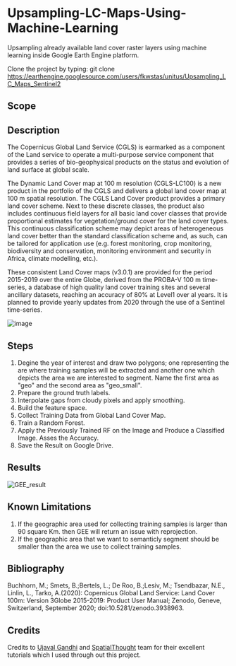 # Upsampling-LC-Maps-Using-Machine-Learning
Upsampling already available land cover raster layers using machine learning inside Google Earth Engine platform.

Clone the project by typing:
git clone https://earthengine.googlesource.com/users/fkwstas/unitus/Upsampling_LC_Maps_Sentinel2

## Scope

## Description

The Copernicus Global Land Service (CGLS) is earmarked as a component of the Land service to operate a multi-purpose service component that provides a series of bio-geophysical products on the status and evolution of land surface at global scale.

The Dynamic Land Cover map at 100 m resolution (CGLS-LC100) is a new product in the portfolio of the CGLS and delivers a global land cover map at 100 m spatial resolution. The CGLS Land Cover product provides a primary land cover scheme. Next to these discrete classes, the product also includes continuous field layers for all basic land cover classes that provide proportional estimates for vegetation/ground cover for the land cover types. This continuous classification scheme may depict areas of heterogeneous land cover better than the standard classification scheme and, as such, can be tailored for application use (e.g. forest monitoring, crop monitoring, biodiversity and conservation, monitoring environment and security in Africa, climate modelling, etc.).

These consistent Land Cover maps (v3.0.1) are provided for the period 2015-2019 over the entire Globe, derived from the PROBA-V 100 m time-series, a database of high quality land cover training sites and several ancillary datasets, reaching an accuracy of 80% at Level1 over al years. It is planned to provide yearly updates from 2020 through the use of a Sentinel time-series.

![image](https://user-images.githubusercontent.com/23013328/233996047-6bf1a59a-fe5b-40f9-9499-8e9df5fd9749.png)


## Steps
1. Degine the year of interest and draw two polygons; one representing the are where training samples will be extracted and another one which depicts the area we are interested to segment. Name the first area as "geo" and the second area as "geo_small".
2. Prepare the ground truth labels.
3. Interpolate gaps from cloudy pixels and apply smoothing.
4. Build the feature space.
5. Collect Training Data from Global Land Cover Map.
6. Train a Random Forest.
7. Apply the Previously Trained RF on the Image and Produce a Classified Image. Asses the Accuracy.
8. Save the Result on Google Drive.

## Results

![GEE_result](https://user-images.githubusercontent.com/23013328/236033293-51e7f568-1b43-448a-9a7c-dc0584bddb56.png)


## Known Limitations

1. If the geographic area used for collecting training samples is larger than 90 square Km. then GEE will return an issue with reprojection.
2. If the geographic area that we want to semanticly segment should be smaller than the area we use to collect training samples.

## Bibliography

Buchhorn, M.; Smets, B.;Bertels, L.; De Roo, B.;Lesiv, M.; Tsendbazar, N.E., Linlin, L.,
Tarko, A.(2020): Copernicus Global Land Service: Land Cover 100m: Version 3Globe
2015-2019: Product User Manual; Zenodo, Geneve, Switzerland, September 2020;
doi:10.5281/zenodo.3938963.


## Credits
Credits to <a href="https://www.linkedin.com/in/spatialthoughts/"> Ujaval Gandhi</a> and <a href="https://spatialthoughts.com/">SpatialThought</a> team for their excellent tutorials which I used through out this project.
